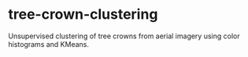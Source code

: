 # tree-crown-clustering
Unsupervised clustering of tree crowns from aerial imagery using color histograms and KMeans.
